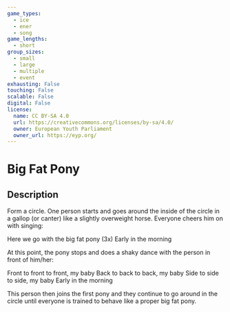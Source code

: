 ```yaml
---
game_types:
  - ice
  - ener
  - song
game_lengths:
  - short
group_sizes:
  - small
  - large
  - multiple
  - event
exhausting: False
touching: False
scalable: False
digital: False
license:
  name: CC BY-SA 4.0
  url: https://creativecommons.org/licenses/by-sa/4.0/
  owner: European Youth Parliament
  owner_url: https://eyp.org/
---
```

# Big Fat Pony

## Description
Form a circle. One person starts and goes around the inside of the circle in a gallop (or canter) like a slightly overweight horse. Everyone cheers him on with singing:

Here we go with the big fat pony (3x)
Early in the morning

At this point, the pony stops and does a shaky dance with the person in front of him/her:

Front to front to front, my baby
Back to back to back, my baby
Side to side to side, my baby
Early in the morning

This person then joins the first pony and they continue to go around in the circle until everyone is trained to behave like a proper big fat pony.
